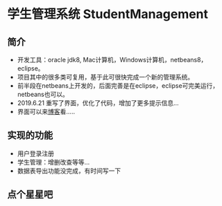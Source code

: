 # 学生管理系统 StudentManagement

## 简介
* 开发工具：oracle jdk8, Mac计算机，Windows计算机，netbeans8，eclipse。
* 项目其中的很多类可复用，基于此可很快完成一个新的管理系统。
* 前半段在netbeans上开发的，后面完善是在eclipse，eclipse可完美运行，netbeans也可以。
* 2019.6.21 重写了界面，优化了代码，增加了更多提示信息...
* 界面可以来[博客](https://blog.csdn.net/Just_learn_more/article/details/91867917)看.....

## 实现的功能
* 用户登录注册
* 学生管理：增删改查等等...
* 数据表导出功能没完成，有时间写一下

## 点个星星吧
